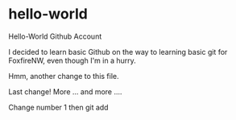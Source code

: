 # hello-world
Hello-World Github Account

I decided to learn basic Github on the way to learning basic git for FoxfireNW,
even though I'm in a hurry.

Hmm, another change to this file.

Last change! More ... and more ....

Change number 1 
then git add


